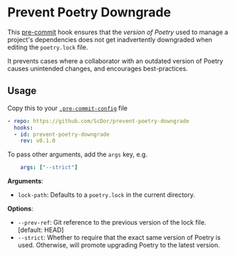 # Prevent Poetry Downgrade

This [pre-commit](https://pre-commit.com) hook ensures that the *version of Poetry* used to manage a project's dependencies does not get inadvertently downgraded when editing the `poetry.lock` file.

It prevents cases where a collaborator with an outdated version of Poetry causes unintended changes, and encourages best-practices.

## Usage

Copy this to your [`.pre-commit-config`](https://pre-commit.com/#plugins) file

```yaml
- repo: https://github.com/ScDor/prevent-poetry-downgrade
  hooks:
  - id: prevent-poetry-downgrade
    rev: v0.1.0
```

To pass other arguments, add the `args` key, e.g.
```yaml
    args: ["--strict"]
```

**Arguments**:

* `lock-path`: Defaults to a `poetry.lock` in the current directory.

**Options**:

* `--prev-ref`: Git reference to the previous version of the lock file.  [default: HEAD]
* `--strict`: Whether to require that the exact same version of Poetry is used. Otherwise, will promote upgrading Poetry to the latest version.
